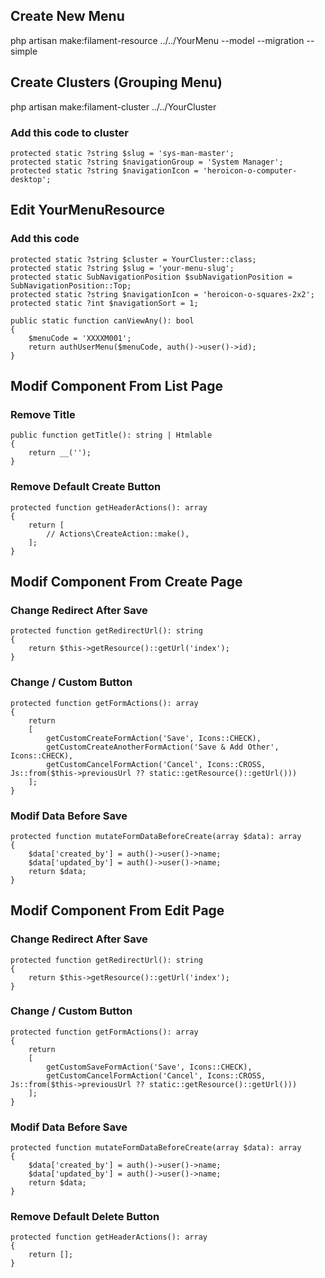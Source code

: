 ## Create New Menu
php artisan make:filament-resource ../../YourMenu --model --migration --simple

## Create Clusters (Grouping Menu)
php artisan make:filament-cluster ../../YourCluster

### Add this code to cluster
    protected static ?string $slug = 'sys-man-master';
    protected static ?string $navigationGroup = 'System Manager';
    protected static ?string $navigationIcon = 'heroicon-o-computer-desktop';

## Edit YourMenuResource
### Add this code
    protected static ?string $cluster = YourCluster::class;
    protected static ?string $slug = 'your-menu-slug';
    protected static SubNavigationPosition $subNavigationPosition = SubNavigationPosition::Top;
    protected static ?string $navigationIcon = 'heroicon-o-squares-2x2';
    protected static ?int $navigationSort = 1;

    public static function canViewAny(): bool
    {
        $menuCode = 'XXXXM001';
        return authUserMenu($menuCode, auth()->user()->id);
    }

## Modif Component From List Page
### Remove Title
    public function getTitle(): string | Htmlable
    {
        return __('');
    }

### Remove Default Create Button
    protected function getHeaderActions(): array
    {
        return [
            // Actions\CreateAction::make(),
        ];
    }

## Modif Component From Create Page
### Change Redirect After Save
    protected function getRedirectUrl(): string
    {
        return $this->getResource()::getUrl('index');
    }

### Change / Custom Button
    protected function getFormActions(): array
    {
        return 
        [
            getCustomCreateFormAction('Save', Icons::CHECK),
            getCustomCreateAnotherFormAction('Save & Add Other', Icons::CHECK),
            getCustomCancelFormAction('Cancel', Icons::CROSS, Js::from($this->previousUrl ?? static::getResource()::getUrl()))
        ];
    }

### Modif Data Before Save
    protected function mutateFormDataBeforeCreate(array $data): array
    {
        $data['created_by'] = auth()->user()->name;
        $data['updated_by'] = auth()->user()->name;
        return $data;
    }

## Modif Component From Edit Page
### Change Redirect After Save
    protected function getRedirectUrl(): string
    {
        return $this->getResource()::getUrl('index');
    }

### Change / Custom Button
    protected function getFormActions(): array
    {
        return 
        [
            getCustomSaveFormAction('Save', Icons::CHECK),
            getCustomCancelFormAction('Cancel', Icons::CROSS, Js::from($this->previousUrl ?? static::getResource()::getUrl()))
        ];
    }

### Modif Data Before Save
    protected function mutateFormDataBeforeCreate(array $data): array
    {
        $data['created_by'] = auth()->user()->name;
        $data['updated_by'] = auth()->user()->name;
        return $data;
    }

### Remove Default Delete Button
    protected function getHeaderActions(): array
    {
        return [];
    }